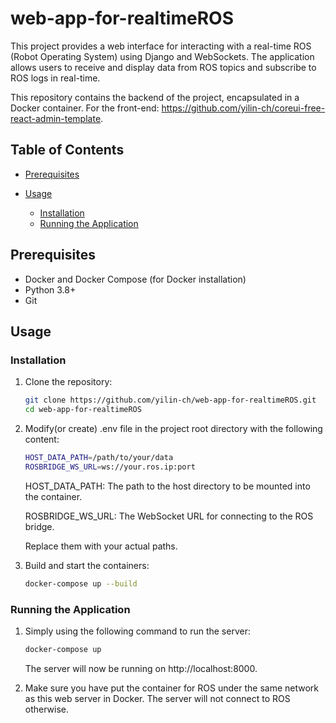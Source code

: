 # web-app-for-realtimeROS
This project provides a web interface for interacting with a real-time ROS (Robot Operating System) using Django and WebSockets. The application allows users to receive and display data from ROS topics and subscribe to ROS logs in real-time.

This repository contains the backend of the project, encapsulated in a Docker container. For the front-end:
https://github.com/yilin-ch/coreui-free-react-admin-template.

## Table of Contents
- [Prerequisites](#prerequisites)

- [Usage](#usage)
  - [Installation](#installation)
  - [Running the Application](#running-the-application)



## Prerequisites
- Docker and Docker Compose (for Docker installation)
- Python 3.8+
- Git

## Usage

### Installation

1. Clone the repository:
   ```sh
   git clone https://github.com/yilin-ch/web-app-for-realtimeROS.git
   cd web-app-for-realtimeROS

2. Modify(or create) .env file in the project root directory with the following content:
    ```sh
    HOST_DATA_PATH=/path/to/your/data 
    ROSBRIDGE_WS_URL=ws://your.ros.ip:port
    ```
    HOST_DATA_PATH: The path to the host directory to be mounted into the container.

    ROSBRIDGE_WS_URL: The WebSocket URL for connecting to the ROS bridge.

    Replace them with your actual paths.

3. Build and start the containers:
    ```sh
    docker-compose up --build

### Running the Application

1. Simply using the following command to run the server:
    ```sh
    docker-compose up 
    ```
    The server will now be running on http://localhost:8000.

2. Make sure you have put the container for ROS under the same network as this web server in Docker. The server will not connect to ROS otherwise.
